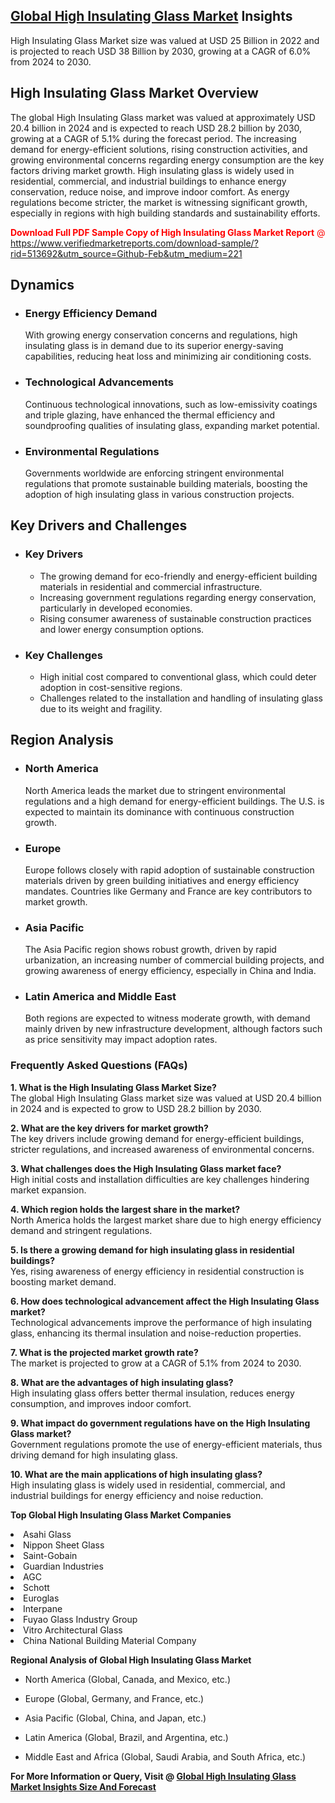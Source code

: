 <h2><a href="https://www.verifiedmarketreports.com/download-sample/?rid=513692&amp;utm_source=Github&amp;utm_medium=221" target="_blank">Global High Insulating Glass Market</a> Insights</h2><p>High Insulating Glass Market size was valued at USD 25 Billion in 2022 and is projected to reach USD 38 Billion by 2030, growing at a CAGR of 6.0% from 2024 to 2030.</p><p> <h2>High Insulating Glass Market Overview</h2> <p>The global High Insulating Glass market was valued at approximately USD 20.4 billion in 2024 and is expected to reach USD 28.2 billion by 2030, growing at a CAGR of 5.1% during the forecast period. The increasing demand for energy-efficient solutions, rising construction activities, and growing environmental concerns regarding energy consumption are the key factors driving market growth. High insulating glass is widely used in residential, commercial, and industrial buildings to enhance energy conservation, reduce noise, and improve indoor comfort. As energy regulations become stricter, the market is witnessing significant growth, especially in regions with high building standards and sustainability efforts. </p> <p><p><span class=""><span style="color: #ff0000;"><strong>Download Full PDF Sample Copy of High Insulating Glass Market Report</strong> @ </span><a href="https://www.verifiedmarketreports.com/download-sample/?rid=513692&amp;utm_source=Github-Feb&amp;utm_medium=221" target="_blank">https://www.verifiedmarketreports.com/download-sample/?rid=513692&amp;utm_source=Github-Feb&amp;utm_medium=221</a></span></p></p> <h2>Dynamics</h2> <ul> <li><h3>Energy Efficiency Demand</h3> With growing energy conservation concerns and regulations, high insulating glass is in demand due to its superior energy-saving capabilities, reducing heat loss and minimizing air conditioning costs. </li> <li><h3>Technological Advancements</h3> Continuous technological innovations, such as low-emissivity coatings and triple glazing, have enhanced the thermal efficiency and soundproofing qualities of insulating glass, expanding market potential. </li> <li><h3>Environmental Regulations</h3> Governments worldwide are enforcing stringent environmental regulations that promote sustainable building materials, boosting the adoption of high insulating glass in various construction projects. </li> </ul> <h2>Key Drivers and Challenges</h2> <ul> <li><h3>Key Drivers</h3> <ul> <li>The growing demand for eco-friendly and energy-efficient building materials in residential and commercial infrastructure.</li> <li>Increasing government regulations regarding energy conservation, particularly in developed economies.</li> <li>Rising consumer awareness of sustainable construction practices and lower energy consumption options.</li> </ul> </li> <li><h3>Key Challenges</h3> <ul> <li>High initial cost compared to conventional glass, which could deter adoption in cost-sensitive regions.</li> <li>Challenges related to the installation and handling of insulating glass due to its weight and fragility.</li> </ul> </li> </ul> <h2>Region Analysis</h2> <ul> <li><h3>North America</h3> North America leads the market due to stringent environmental regulations and a high demand for energy-efficient buildings. The U.S. is expected to maintain its dominance with continuous construction growth. </li> <li><h3>Europe</h3> Europe follows closely with rapid adoption of sustainable construction materials driven by green building initiatives and energy efficiency mandates. Countries like Germany and France are key contributors to market growth. </li> <li><h3>Asia Pacific</h3> The Asia Pacific region shows robust growth, driven by rapid urbanization, an increasing number of commercial building projects, and growing awareness of energy efficiency, especially in China and India. </li> <li><h3>Latin America and Middle East</h3> Both regions are expected to witness moderate growth, with demand mainly driven by new infrastructure development, although factors such as price sensitivity may impact adoption rates. </li> </ul> <h3>Frequently Asked Questions (FAQs)</h3> <p><strong>1. What is the High Insulating Glass Market Size?</strong><br>The global High Insulating Glass market size was valued at USD 20.4 billion in 2024 and is expected to grow to USD 28.2 billion by 2030.</p> <p><strong>2. What are the key drivers for market growth?</strong><br>The key drivers include growing demand for energy-efficient buildings, stricter regulations, and increased awareness of environmental concerns.</p> <p><strong>3. What challenges does the High Insulating Glass market face?</strong><br>High initial costs and installation difficulties are key challenges hindering market expansion.</p> <p><strong>4. Which region holds the largest share in the market?</strong><br>North America holds the largest market share due to high energy efficiency demand and stringent regulations.</p> <p><strong>5. Is there a growing demand for high insulating glass in residential buildings?</strong><br>Yes, rising awareness of energy efficiency in residential construction is boosting market demand.</p> <p><strong>6. How does technological advancement affect the High Insulating Glass market?</strong><br>Technological advancements improve the performance of high insulating glass, enhancing its thermal insulation and noise-reduction properties.</p> <p><strong>7. What is the projected market growth rate?</strong><br>The market is projected to grow at a CAGR of 5.1% from 2024 to 2030.</p> <p><strong>8. What are the advantages of high insulating glass?</strong><br>High insulating glass offers better thermal insulation, reduces energy consumption, and improves indoor comfort.</p> <p><strong>9. What impact do government regulations have on the High Insulating Glass market?</strong><br>Government regulations promote the use of energy-efficient materials, thus driving demand for high insulating glass.</p> <p><strong>10. What are the main applications of high insulating glass?</strong><br>High insulating glass is widely used in residential, commercial, and industrial buildings for energy efficiency and noise reduction.</p> </p><p><strong>Top Global High Insulating Glass Market Companies</strong></p><div data-test-id=""><p><li>Asahi Glass</li><li> Nippon Sheet Glass</li><li> Saint-Gobain</li><li> Guardian Industries</li><li> AGC</li><li> Schott</li><li> Euroglas</li><li> Interpane</li><li> Fuyao Glass Industry Group</li><li> Vitro Architectural Glass</li><li> China National Building Material Company</li></p><div><strong>Regional Analysis of&nbsp;Global High Insulating Glass Market</strong></div><ul><li dir="ltr"><p dir="ltr">North America&nbsp;(Global, Canada, and Mexico, etc.)</p></li><li dir="ltr"><p dir="ltr">Europe (Global, Germany, and France, etc.)</p></li><li dir="ltr"><p dir="ltr">Asia Pacific&nbsp;(Global, China, and Japan, etc.)</p></li><li dir="ltr"><p dir="ltr">Latin America&nbsp;(Global, Brazil, and Argentina, etc.)</p></li><li dir="ltr">Middle East and Africa&nbsp;(Global, Saudi Arabia, and South Africa, etc.)</li></ul><p><strong>For More Information or Query, Visit @&nbsp;</strong><strong><a href="https://www.verifiedmarketreports.com/product/high-insulating-glass-market/?utm_source=Github&amp;utm_medium=221" target="_blank">Global High Insulating Glass Market Insights Size And Forecast</a></strong></p></div>
